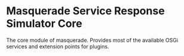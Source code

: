 # Masquerade Service Response Simulator Core
The core module of masquerade. Provides most of the available OSGi services and extension points for plugins.